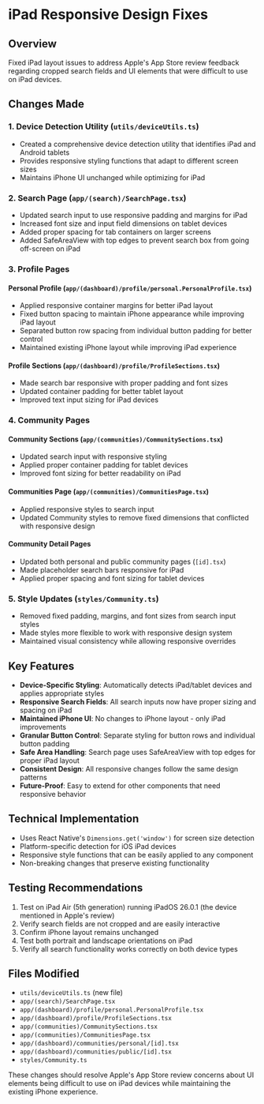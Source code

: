 # iPad Responsive Design Fixes

## Overview
Fixed iPad layout issues to address Apple's App Store review feedback regarding cropped search fields and UI elements that were difficult to use on iPad devices.

## Changes Made

### 1. Device Detection Utility (`utils/deviceUtils.ts`)
- Created a comprehensive device detection utility that identifies iPad and Android tablets
- Provides responsive styling functions that adapt to different screen sizes
- Maintains iPhone UI unchanged while optimizing for iPad

### 2. Search Page (`app/(search)/SearchPage.tsx`)
- Updated search input to use responsive padding and margins for iPad
- Increased font size and input field dimensions on tablet devices
- Added proper spacing for tab containers on larger screens
- Added SafeAreaView with top edges to prevent search box from going off-screen on iPad

### 3. Profile Pages
#### Personal Profile (`app/(dashboard)/profile/personal.PersonalProfile.tsx`)
- Applied responsive container margins for better iPad layout
- Fixed button spacing to maintain iPhone appearance while improving iPad layout
- Separated button row spacing from individual button padding for better control
- Maintained existing iPhone layout while improving iPad experience

#### Profile Sections (`app/(dashboard)/profile/ProfileSections.tsx`)
- Made search bar responsive with proper padding and font sizes
- Updated container padding for better tablet layout
- Improved text input sizing for iPad devices

### 4. Community Pages
#### Community Sections (`app/(communities)/CommunitySections.tsx`)
- Updated search input with responsive styling
- Applied proper container padding for tablet devices
- Improved font sizing for better readability on iPad

#### Communities Page (`app/(communities)/CommunitiesPage.tsx`)
- Applied responsive styles to search input
- Updated Community styles to remove fixed dimensions that conflicted with responsive design

#### Community Detail Pages
- Updated both personal and public community pages (`[id].tsx`)
- Made placeholder search bars responsive for iPad
- Applied proper spacing and font sizing for tablet devices

### 5. Style Updates (`styles/Community.ts`)
- Removed fixed padding, margins, and font sizes from search input styles
- Made styles more flexible to work with responsive design system
- Maintained visual consistency while allowing responsive overrides

## Key Features
- **Device-Specific Styling**: Automatically detects iPad/tablet devices and applies appropriate styles
- **Responsive Search Fields**: All search inputs now have proper sizing and spacing on iPad
- **Maintained iPhone UI**: No changes to iPhone layout - only iPad improvements
- **Granular Button Control**: Separate styling for button rows and individual button padding
- **Safe Area Handling**: Search page uses SafeAreaView with top edges for proper iPad layout
- **Consistent Design**: All responsive changes follow the same design patterns
- **Future-Proof**: Easy to extend for other components that need responsive behavior

## Technical Implementation
- Uses React Native's `Dimensions.get('window')` for screen size detection
- Platform-specific detection for iOS iPad devices
- Responsive style functions that can be easily applied to any component
- Non-breaking changes that preserve existing functionality

## Testing Recommendations
1. Test on iPad Air (5th generation) running iPadOS 26.0.1 (the device mentioned in Apple's review)
2. Verify search fields are not cropped and are easily interactive
3. Confirm iPhone layout remains unchanged
4. Test both portrait and landscape orientations on iPad
5. Verify all search functionality works correctly on both device types

## Files Modified
- `utils/deviceUtils.ts` (new file)
- `app/(search)/SearchPage.tsx`
- `app/(dashboard)/profile/personal.PersonalProfile.tsx`
- `app/(dashboard)/profile/ProfileSections.tsx`
- `app/(communities)/CommunitySections.tsx`
- `app/(communities)/CommunitiesPage.tsx`
- `app/(dashboard)/communities/personal/[id].tsx`
- `app/(dashboard)/communities/public/[id].tsx`
- `styles/Community.ts`

These changes should resolve Apple's App Store review concerns about UI elements being difficult to use on iPad devices while maintaining the existing iPhone experience.